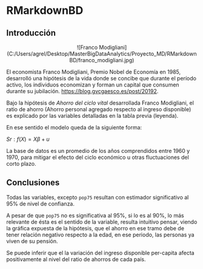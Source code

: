 # RMarkdownBD
## Introducción

<center>![Franco Modigliani](C:/Users/agrel/Desktop/MasterBigDataAnalytics/Proyecto_MD/RMarkdownBD/franco_modigliani.jpg)</center>

El economista Franco Modigliani, Premio Nobel de Economía en 1985, desarrolló una hipótesis de la vida donde se concibe que durante el período activo, los individuos economizan y forman un capital que consumen durante su jubilación. <https://blog.gvcgaesco.es/post/20192>.

Bajo la hipótesis de *Ahorro del ciclo vital* desarrollada Franco Modigliani, el ratio de ahorro (Ahorro personal agregado respecto al ingreso disponible) es explicado por las variables detalladas en la tabla previa (leyenda). 

En ese sentido el modelo queda de la siguiente forma:

$Sr: f(X) = Xβ+u$ 

La base de datos es un promedio de los años comprendidos entre 1960 y 1970, para mitigar el efecto del ciclo económico u otras fluctuaciones del corto plazo.

## Conclusiones

Todas las variables, excepto  `pop75` resultan con estimador significativo al 95% de nivel de confianza.

A pesar de que `pop75` no es significativa al 95%, si lo es al 90%, lo más relevante de ésta es el sentido de la variable, resulta intuitivo pensar, viendo la gráfica expuesta de la hipótesis, que el ahorro en ese tramo debe de tener relación negativo respecto a la edad, en ese periodo, las personas ya viven de su pensión.

Se puede inferir que el la variación del ingreso disponible per-capita afecta positivamente al nivel del ratio de ahorros de cada país.

